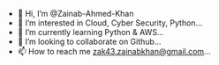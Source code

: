 - 👋 Hi, I’m @Zainab-Ahmed-Khan
- 👀 I’m interested in Cloud, Cyber Security, Python...
- 🌱 I’m currently learning Python & AWS...
- 💞️ I’m looking to collaborate on Github...
- 📫 How to reach me zak43.zainabkhan@gmail.com...

<!---
Zainab-Ahmed-Khan/Zainab-Ahmed-Khan is a ✨ special ✨ repository because its `README.md` (this file) appears on your GitHub profile.
You can click the Preview link to take a look at your changes.
--->
